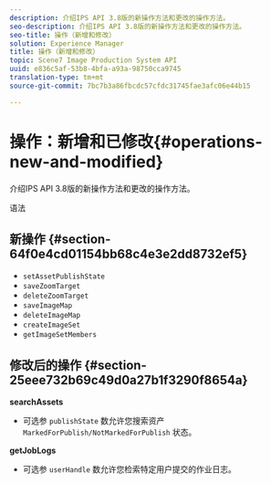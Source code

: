 ```yaml
---
description: 介绍IPS API 3.8版的新操作方法和更改的操作方法。
seo-description: 介绍IPS API 3.8版的新操作方法和更改的操作方法。
seo-title: 操作（新增和修改）
solution: Experience Manager
title: 操作（新增和修改）
topic: Scene7 Image Production System API
uuid: e836c5af-53b8-4bfa-a93a-98750cca9745
translation-type: tm+mt
source-git-commit: 7bc7b3a86fbcdc57cfdc31745fae3afc06e44b15

---
```



# 操作：新增和已修改{#operations-new-and-modified}

介绍IPS API 3.8版的新操作方法和更改的操作方法。

语法

## 新操作 {#section-64f0e4cd01154bb68c4e3e2dd8732ef5}

* `setAssetPublishState`
* `saveZoomTarget`
* `deleteZoomTarget`
* `saveImageMap`
* `deleteImageMap`
* `createImageSet`
* `getImageSetMembers`

## 修改后的操作 {#section-25eee732b69c49d0a27b1f3290f8654a}

**searchAssets**

* 可选参 `publishState` 数允许您搜索资产 `MarkedForPublish/NotMarkedForPublish` 状态。

**getJobLogs**

* 可选参 `userHandle` 数允许您检索特定用户提交的作业日志。


